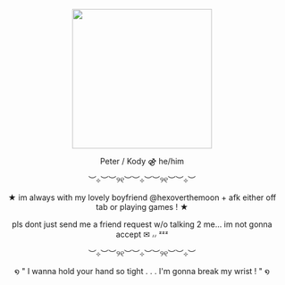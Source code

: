 
<p align="center">
  <img width="250" height="250" src="https://i.imgur.com/UcwhP9V_d.png?maxwidth=520&shape=thumb&fidelity=high">
</p>
<p align="center">
Peter / Kody ⚣︎ he/him
<p align="center">
︶⊹︶︶୨୧︶︶⊹︶︶୨୧︶︶⊹︶
<p align="center">
★ im always with my lovely boyfriend @hexoverthemoon + afk either off tab or playing games ! ★
<p align="center">
pls dont just send me a friend request w/o talking 2 me... im not gonna accept ✉︎ ៸៸ ᶻᶻᶻ
<p align="center">
︶⊹︶︶୨୧︶︶⊹︶︶୨୧︶︶⊹︶
<p align="center">
໑ " I wanna hold your hand so tight . . . I'm gonna break my wrist ! " ໑
